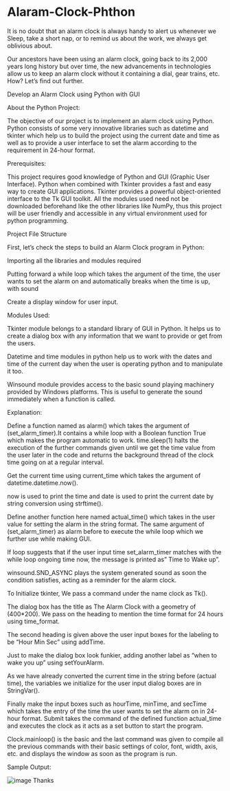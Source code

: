 # Alaram-Clock-Phthon

It is no doubt that an alarm clock is always handy to alert us whenever we Sleep, take a short nap, or to remind us about the work, we always get oblivious about.

Our ancestors have been using an alarm clock, going back to its 2,000 years long history but over time, the new advancements in technologies allow us to keep an alarm clock without it containing a dial, gear trains, etc. How? Let’s find out further.

Develop an Alarm Clock using Python with GUI

About the Python Project:

The objective of our project is to implement an alarm clock using Python. Python consists of some very innovative libraries such as datetime and tkinter which help us to build the project using the current date and time as well as to provide a user interface to set the alarm according to the requirement in 24-hour format.

Prerequisites:

This project requires good knowledge of Python and GUI (Graphic User Interface). Python when combined with Tkinter provides a fast and easy way to create GUI applications. Tkinter provides a powerful object-oriented interface to the Tk GUI toolkit. All the modules used need not be downloaded beforehand like the other libraries like NumPy, thus this project will be user friendly and accessible in any virtual environment used for python programming.

Project File Structure

First, let’s check the steps to build an Alarm Clock program in Python:

Importing all the libraries and modules required

Putting forward a while loop which takes the argument of the time, the user wants to set the alarm on and automatically breaks when the time is up, with sound

Create a display window for user input.

Modules Used:

Tkinter module belongs to a standard library of GUI in Python. It helps us to create a dialog box with any information that we want to provide or get from the users.

Datetime and time modules in python help us to work with the dates and time of the current day when the user is operating python and to manipulate it too.

Winsound module provides access to the basic sound playing machinery provided by Windows platforms. This is useful to generate the sound immediately when a function is called.

Explanation:

Define a function named as alarm() which takes the argument of (set_alarm_timer).It contains a while loop with a Boolean function True which makes the program automatic to work.
time.sleep(1) halts the execution of the further commands given until we get the time value from the user later in the code and returns the background thread of the clock time going on at a regular interval.

Get the current time using current_time which takes the argument of datetime.datetime.now().

now is used to print the time and date is used to print the current date by string conversion using strftime().

Define another function here named actual_time() which takes in the user value for setting the alarm in the string format. The same argument of (set_alarm_timer) as alarm before to execute the while loop which we further use while making GUI.

If loop suggests that if the user input time set_alarm_timer matches with the while loop ongoing time now, the message is printed as” Time to Wake up”.

winsound.SND_ASYNC plays the system generated sound as soon the condition satisfies, acting as a reminder for the alarm clock.

To Initialize tkinter, We pass a command under the name clock as Tk().

The dialog box has the title as The Alarm Clock with a geometry of (400*200). We pass on the heading to mention the time format for 24 hours using time_format.

The second heading is given above the user input boxes for the labeling to be “Hour Min Sec” using addTime.

Just to make the dialog box look funkier, adding another label as “when to wake you up” using setYourAlarm.

As we have already converted the current time in the string before (actual time), the variables we initialize for the user input dialog boxes are in StringVar().

Finally make the input boxes such as hourTime, minTime, and secTime which takes the entry of the time the user wants to set the alarm on in 24-hour format.
Submit takes the command of the defined function actual_time and executes the clock as it acts as a set button to start the program.

Clock.mainloop() is the basic and the last command was given to compile all the previous commands with their basic settings of color, font, width, axis, etc. and displays the window as soon as the program is run.

Sample Output:

![image](https://user-images.githubusercontent.com/22562694/120532382-41063480-c3fd-11eb-9dbc-1402481f238c.png)
Thanks
